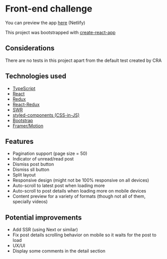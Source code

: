 # Front-end challenge

You can preview the app [here](https://friendly-babbage-6107de.netlify.com/) (Netlify)

This project was bootstrapped with [create-react-app](https://github.com/facebook/create-react-app)

## Considerations

There are no tests in this project apart from the default test created by CRA

## Technologies used

- [TypeScript](https://github.com/microsoft/TypeScript)
- [React](https://github.com/facebook/react)
- [Redux](https://github.com/reduxjs/redux)
- [React-Redux](https://github.com/reduxjs/react-redux)
- [SWR](https://github.com/zeit/swr)
- [styled-components (CSS-in-JS)](https://github.com/styled-components/styled-components)
- [Bootstrap](https://github.com/twbs/bootstrap)
- [Framer/Motion](https://github.com/framer/motion)

## Features

- Pagination support (page size = 50)
- Indicator of unread/read post
- Dismiss post button
- Dismiss sll button
- Split layout
- Responsive design (might not be 100% responsive on all devices)
- Auto-scroll to latest post when loading more
- Auto-scroll to post details when loading more on mobile devices
- Content preview for a variety of formats (though not all of them, specially videos)

## Potential improvements

- Add SSR (using Next or similar)
- Fix post details scrolling behavior on mobile so it waits for the post to load
- UX/UI
- Display some comments in the detail section
